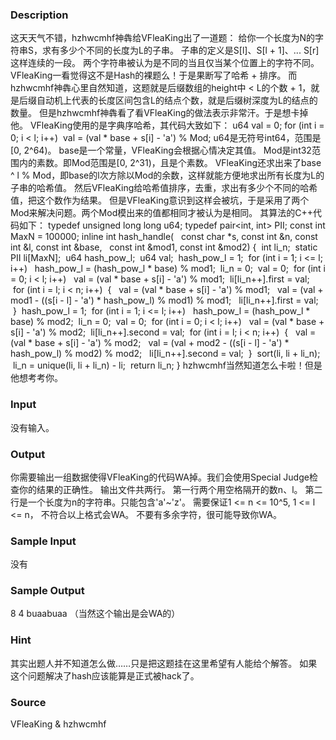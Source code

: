 
### Description
这天天气不错，hzhwcmhf神犇给VFleaKing出了一道题：
给你一个长度为N的字符串S，求有多少个不同的长度为L的子串。
子串的定义是S[l]、S[l + 1]、... S[r]这样连续的一段。
两个字符串被认为是不同的当且仅当某个位置上的字符不同。
VFleaKing一看觉得这不是Hash的裸题么！于是果断写了哈希 + 排序。
而hzhwcmhf神犇心里自然知道，这题就是后缀数组的height中 < L的个数 + 1，就是后缀自动机上代表的长度区间包含L的结点个数，就是后缀树深度为L的结点的数量。
但是hzhwcmhf神犇看了看VFleaKing的做法表示非常汗。于是想卡掉他。
VFleaKing使用的是字典序哈希，其代码大致如下：
u64 val = 0;
for (int i = 0; i < l; i++)
 val = (val * base + s[i] - 'a') % Mod;
u64是无符号int64，范围是[0, 2^64)。
base是一个常量，VFleaKing会根据心情决定其值。
Mod是int32范围内的素数。即Mod范围是[0, 2^31)，且是个素数。
VFleaKing还求出来了base ^ l % Mod，即base的l次方除以Mod的余数，这样就能方便地求出所有长度为L的子串的哈希值。
然后VFleaKing给哈希值排序，去重，求出有多少个不同的哈希值，把这个数作为结果。
但是VFleaKing意识到这样会被坑，于是采用了两个Mod来解决问题。两个Mod模出来的值都相同才被认为是相同。
其算法的C++代码如下：
typedef unsigned long long u64;
typedef pair<int, int> PII;
const int MaxN = 100000;
inline int hash_handle(
  const char *s, const int &n, const int &l, const int &base,
  const int &mod1, const int &mod2)
{
 int li_n;
 static PII li[MaxN];
 u64 hash_pow_l;
 u64 val;
 hash_pow_l = 1;
 for (int i = 1; i <= l; i++)
  hash_pow_l = (hash_pow_l * base) % mod1;
 li_n = 0;
 val = 0;
 for (int i = 0; i < l; i++)
  val = (val * base + s[i] - 'a') % mod1;
 li[li_n++].first = val;
 for (int i = l; i < n; i++)
 {
  val = (val * base + s[i] - 'a') % mod1;
  val = (val + mod1 - ((s[i - l] - 'a') * hash_pow_l) % mod1) % mod1;
  li[li_n++].first = val;
 }
 hash_pow_l = 1;
 for (int i = 1; i <= l; i++)
  hash_pow_l = (hash_pow_l * base) % mod2;
 li_n = 0;
 val = 0;
 for (int i = 0; i < l; i++)
  val = (val * base + s[i] - 'a') % mod2;
 li[li_n++].second = val;
 for (int i = l; i < n; i++)
 {
  val = (val * base + s[i] - 'a') % mod2;
  val = (val + mod2 - ((s[i - l] - 'a') * hash_pow_l) % mod2) % mod2;
  li[li_n++].second = val;
 }
 sort(li, li + li_n);
 li_n = unique(li, li + li_n) - li;
 return li_n;
}
hzhwcmhf当然知道怎么卡啦！但是他想考考你。

### Input
没有输入。

### Output
你需要输出一组数据使得VFleaKing的代码WA掉。我们会使用Special Judge检查你的结果的正确性。
输出文件共两行。
第一行两个用空格隔开的数n、l。
第二行是一个长度为n的字符串。只能包含'a'~'z'。
需要保证1 <= n <= 10^5, 1 <= l <= n，
不符合以上格式会WA。
不要有多余字符，很可能导致你WA。

### Sample Input
没有

### Sample Output
8 4
buaabuaa
（当然这个输出是会WA的）

### Hint
其实出题人并不知道怎么做……只是把这题挂在这里希望有人能给个解答。
如果这个问题解决了hash应该能算是正式被hack了。
### Source
VFleaKing & hzhwcmhf
